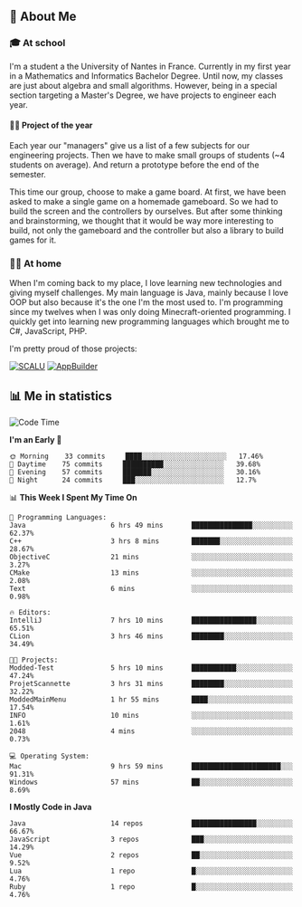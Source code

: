 ## 👀 About Me

### 🎓 At school

I'm a student a the University of Nantes in France. Currently in my first year in a Mathematics and Informatics Bachelor Degree. Until now, my classes are just about algebra and small algorithms. However, being in a special section targeting a Master's Degree, we have projects to engineer each year. 

#### 🔧🔬 Project of the year

Each year our "managers" give us a list of a few subjects for our engineering projects. Then we have to make small groups of students (~4 students on average). And return a prototype before the end of the semester.

This time our group, choose to make a game board. At first, we have been asked to make a single game on a homemade gameboard. So we had to build the screen and the controllers by ourselves. 
But after some thinking and brainstorming, we thought that it would be way more interesting to build, not only the gameboard and the controller but also a library to build games for it.

### 👨‍💻 At home

When I'm coming back to my place, I love learning new technologies and giving myself challenges. My main language is Java, mainly because I love OOP but also because it's the one I'm the most used to. I'm programming since my twelves when I was only doing Minecraft-oriented programming.  I quickly get into learning new programming languages which brought me to C#, JavaScript, PHP. 

I'm pretty proud of those projects:

[![SCALU](https://github-readme-stats.vercel.app/api/pin?username=renardfute&repo=SCALU)](https://github.com/renardfute/scalu)
[![AppBuilder](https://github-readme-stats.vercel.app/api/pin?username=pulsedev2&repo=AppBuilder)](https://github.com/pulsedev2/AppBuilder)

## 📊 Me in statistics
<!--START_SECTION:waka-->
![Code Time](http://img.shields.io/badge/Code%20Time-74%20hrs%2047%20mins-blue)

**I'm an Early 🐤** 

```text
🌞 Morning    33 commits     ████░░░░░░░░░░░░░░░░░░░░░   17.46% 
🌆 Daytime    75 commits     ██████████░░░░░░░░░░░░░░░   39.68% 
🌃 Evening    57 commits     ███████░░░░░░░░░░░░░░░░░░   30.16% 
🌙 Night      24 commits     ███░░░░░░░░░░░░░░░░░░░░░░   12.7%

```


📊 **This Week I Spent My Time On** 

```text
💬 Programming Languages: 
Java                     6 hrs 49 mins       ███████████████░░░░░░░░░░   62.37% 
C++                      3 hrs 8 mins        ███████░░░░░░░░░░░░░░░░░░   28.67% 
ObjectiveC               21 mins             ░░░░░░░░░░░░░░░░░░░░░░░░░   3.27% 
CMake                    13 mins             ░░░░░░░░░░░░░░░░░░░░░░░░░   2.08% 
Text                     6 mins              ░░░░░░░░░░░░░░░░░░░░░░░░░   0.98%

🔥 Editors: 
IntelliJ                 7 hrs 10 mins       ████████████████░░░░░░░░░   65.51% 
CLion                    3 hrs 46 mins       ████████░░░░░░░░░░░░░░░░░   34.49%

🐱‍💻 Projects: 
Modded-Test              5 hrs 10 mins       ███████████░░░░░░░░░░░░░░   47.24% 
ProjetScannette          3 hrs 31 mins       ████████░░░░░░░░░░░░░░░░░   32.22% 
ModdedMainMenu           1 hr 55 mins        ████░░░░░░░░░░░░░░░░░░░░░   17.54% 
INFO                     10 mins             ░░░░░░░░░░░░░░░░░░░░░░░░░   1.61% 
2048                     4 mins              ░░░░░░░░░░░░░░░░░░░░░░░░░   0.73%

💻 Operating System: 
Mac                      9 hrs 59 mins       ██████████████████████░░░   91.31% 
Windows                  57 mins             ██░░░░░░░░░░░░░░░░░░░░░░░   8.69%

```

**I Mostly Code in Java** 

```text
Java                     14 repos            ████████████████░░░░░░░░░   66.67% 
JavaScript               3 repos             ███░░░░░░░░░░░░░░░░░░░░░░   14.29% 
Vue                      2 repos             ██░░░░░░░░░░░░░░░░░░░░░░░   9.52% 
Lua                      1 repo              █░░░░░░░░░░░░░░░░░░░░░░░░   4.76% 
Ruby                     1 repo              █░░░░░░░░░░░░░░░░░░░░░░░░   4.76%

```



<!--END_SECTION:waka-->
